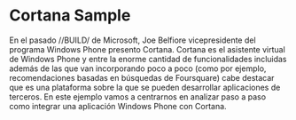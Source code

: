 # Cortana Sample
En el pasado //BUILD/ de Microsoft, Joe Belfiore vicepresidente del programa Windows Phone presento Cortana. Cortana es el asistente virtual de Windows Phone y entre la enorme cantidad de funcionalidades incluidas además de las que van incorporando poco a poco (como por ejemplo, recomendaciones basadas en búsquedas de Foursquare) cabe destacar que es una plataforma sobre la que se pueden desarrollar aplicaciones de terceros. En este ejemplo vamos a centrarnos en analizar paso a paso como integrar una aplicación Windows Phone con Cortana.